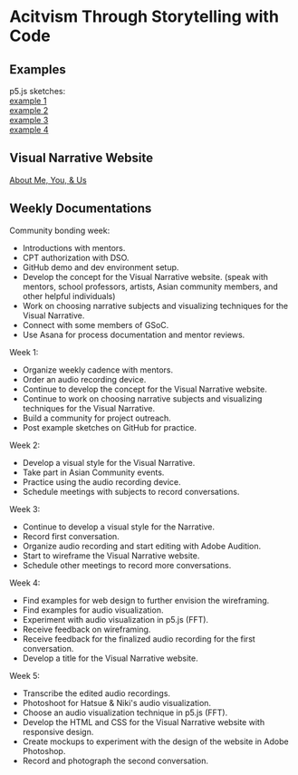 # Acitvism Through Storytelling with Code
## Examples
p5.js sketches: <br>
<a href ="https://niki-ito.github.io/Codeing/example-sketches/example-1.html" target = "_blank"> example 1 </a><br>
<a href ="https://niki-ito.github.io/Codeing/example-sketches/example-2.html" target = "_blank"> example 2 </a><br>
<a href ="https://niki-ito.github.io/Codeing/example-sketches/example-3.html" target = "_blank"> example 3 </a><br>
<a href ="https://niki-ito.github.io/Codeing/example-sketches/example-4.html" target = "_blank"> example 4 </a><br>

## Visual Narrative Website
<a href = "https://niki-ito.github.io/Codeing/" target = "_blank">About Me, You, & Us</a>

## Weekly Documentations
Community bonding week: 
- Introductions with mentors.
- CPT authorization with DSO.
- GitHub demo and dev environment setup.
- Develop the concept for the Visual Narrative website. (speak with mentors, school professors, artists, Asian community members, and other helpful individuals)
- Work on choosing narrative subjects and visualizing techniques for the Visual Narrative.
- Connect with some members of GSoC.
- Use Asana for process documentation and mentor reviews.

Week 1:
- Organize weekly cadence with mentors.
- Order an audio recording device.
- Continue to develop the concept for the Visual Narrative website. 
- Continue to work on choosing narrative subjects and visualizing techniques for the Visual Narrative.
- Build a community for project outreach.
- Post example sketches on GitHub for practice.

Week 2:
- Develop a visual style for the Visual Narrative.
- Take part in Asian Community events.
- Practice using the audio recording device.
- Schedule meetings with subjects to record conversations.

Week 3:
- Continue to develop a visual style for the Narrative.
- Record first conversation.
- Organize audio recording and start editing with Adobe Audition.
- Start to wireframe the Visual Narrative website.
- Schedule other meetings to record more conversations. 

Week 4:
- Find examples for web design to further envision the wireframing. 
- Find examples for audio visualization. 
- Experiment with audio visualization in p5.js (FFT).
- Receive feedback on wireframing.
- Receive feedback for the finalized audio recording for the first conversation.
- Develop a title for the Visual Narrative website.

Week 5:
- Transcribe the edited audio recordings.
- Photoshoot for Hatsue & Niki's audio visualization. 
- Choose an audio visualization technique in p5.js (FFT).
- Develop the HTML and CSS for the Visual Narrative website with responsive design.
- Create mockups to experiment with the design of the website in Adobe Photoshop.
- Record and photograph the second conversation.